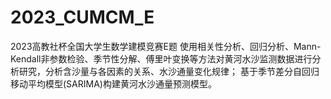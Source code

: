 # 2023_CUMCM_E
2023高教社杯全国大学生数学建模竞赛E题
使用相关性分析、回归分析、Mann-Kendall非参数检验、季节性分解、傅里叶变换等方法对黄河水沙监测数据进行分析研究，分析含沙量与各因素的关系、水沙通量变化规律；
基于季节差分自回归移动平均模型(SARIMA)构建黄河水沙通量预测模型。
